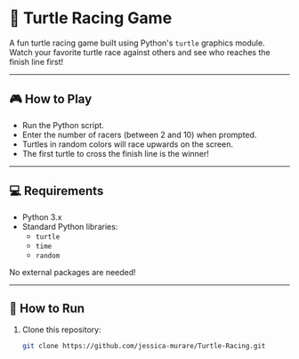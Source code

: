 # 🐢 Turtle Racing Game

A fun turtle racing game built using Python's `turtle` graphics module. Watch your favorite turtle race against others and see who reaches the finish line first!


---

## 🎮 How to Play

- Run the Python script.
- Enter the number of racers (between 2 and 10) when prompted.
- Turtles in random colors will race upwards on the screen.
- The first turtle to cross the finish line is the winner!

---

## 💻 Requirements

- Python 3.x
- Standard Python libraries:
  - `turtle`
  - `time`
  - `random`

No external packages are needed!

---

## 🚀 How to Run

1. Clone this repository:

   ```bash
   git clone https://github.com/jessica-murare/Turtle-Racing.git

